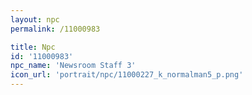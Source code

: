 ```yaml
---
layout: npc
permalink: /11000983

title: Npc
id: '11000983'
npc_name: 'Newsroom Staff 3'
icon_url: 'portrait/npc/11000227_k_normalman5_p.png'
---
```

